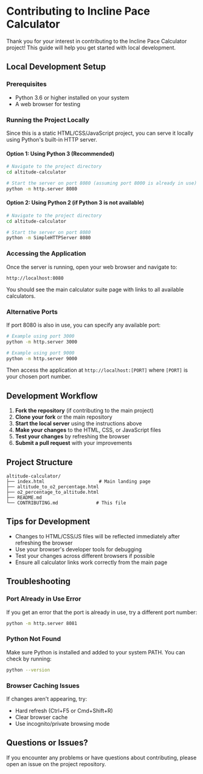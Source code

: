 # Contributing to Incline Pace Calculator

Thank you for your interest in contributing to the Incline Pace Calculator project! This guide will help you get started with local development.

## Local Development Setup

### Prerequisites

- Python 3.6 or higher installed on your system
- A web browser for testing

### Running the Project Locally

Since this is a static HTML/CSS/JavaScript project, you can serve it locally using Python's built-in HTTP server.

#### Option 1: Using Python 3 (Recommended)

```bash
# Navigate to the project directory
cd altitude-calculator

# Start the server on port 8080 (assuming port 8000 is already in use)
python -m http.server 8080
```

#### Option 2: Using Python 2 (if Python 3 is not available)

```bash
# Navigate to the project directory
cd altitude-calculator

# Start the server on port 8080
python -m SimpleHTTPServer 8080
```

### Accessing the Application

Once the server is running, open your web browser and navigate to:
```
http://localhost:8080
```

You should see the main calculator suite page with links to all available calculators.

### Alternative Ports

If port 8080 is also in use, you can specify any available port:

```bash
# Example using port 3000
python -m http.server 3000

# Example using port 9000
python -m http.server 9000
```

Then access the application at `http://localhost:[PORT]` where `[PORT]` is your chosen port number.

## Development Workflow

1. **Fork the repository** (if contributing to the main project)
2. **Clone your fork** or the main repository
3. **Start the local server** using the instructions above
4. **Make your changes** to the HTML, CSS, or JavaScript files
5. **Test your changes** by refreshing the browser
6. **Submit a pull request** with your improvements

## Project Structure

```
altitude-calculator/
├── index.html                    # Main landing page
├── altitude_to_o2_percentage.html
├── o2_percentage_to_altitude.html
├── README.md
└── CONTRIBUTING.md              # This file
```

## Tips for Development

- Changes to HTML/CSS/JS files will be reflected immediately after refreshing the browser
- Use your browser's developer tools for debugging
- Test your changes across different browsers if possible
- Ensure all calculator links work correctly from the main page

## Troubleshooting

### Port Already in Use Error
If you get an error that the port is already in use, try a different port number:
```bash
python -m http.server 8081
```

### Python Not Found
Make sure Python is installed and added to your system PATH. You can check by running:
```bash
python --version
```

### Browser Caching Issues
If changes aren't appearing, try:
- Hard refresh (Ctrl+F5 or Cmd+Shift+R)
- Clear browser cache
- Use incognito/private browsing mode

## Questions or Issues?

If you encounter any problems or have questions about contributing, please open an issue on the project repository.
